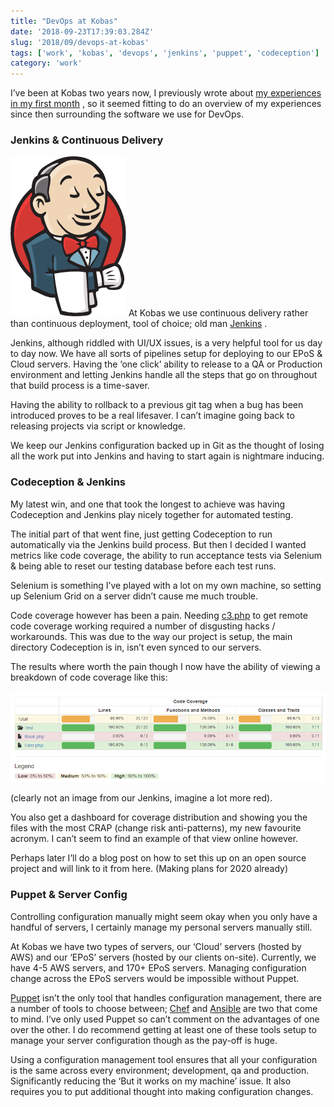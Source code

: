```yaml
---
title: "DevOps at Kobas"
date: '2018-09-23T17:39:03.284Z'
slug: '2018/09/devops-at-kobas'
tags: ['work', 'kobas', 'devops', 'jenkins', 'puppet', 'codeception']
category: 'work'
---
```

I’ve been at Kobas two years now, I previously wrote about [my experiences in my first month](/blog/2016/07/first-month-at-kobas) , so it seemed fitting to do an overview of my experiences since then surrounding the software we use for DevOps.

### Jenkins & Continuous Delivery
![Jenkins Image](images/jenkins.png)
At Kobas we use continuous delivery rather than continuous deployment, tool of choice; old man [Jenkins](https://www.jenkins.io/) .

Jenkins, although riddled with UI/UX issues, is a very helpful tool for us day to day now. We have all sorts of pipelines setup for deploying to our EPoS & Cloud servers. Having the ‘one click’ ability to release to a QA or Production environment and letting Jenkins handle all the steps that go on throughout that build process is a time-saver.

Having the ability to rollback to a previous git tag when a bug has been introduced proves to be a real lifesaver. I can’t imagine going back to releasing projects via script or knowledge.

We keep our Jenkins configuration backed up in Git as the thought of losing all the work put into Jenkins and having to start again is nightmare inducing.

### Codeception & Jenkins
My latest win, and one that took the longest to achieve was having Codeception and Jenkins play nicely together for automated testing.

The initial part of that went fine, just getting Codeception to run automatically via the Jenkins build process. But then I decided I wanted metrics like code coverage, the ability to run acceptance tests via Selenium & being able to reset our testing database before each test runs.

Selenium is something I’ve played with a lot on my own machine, so setting up Selenium Grid on a server didn’t cause me much trouble.

Code coverage however has been a pain. Needing [c3.php](https://github.com/Codeception/c3) to get remote code coverage working required a number of disgusting hacks / workarounds. This was due to the way our project is setup, the main directory Codeception is in, isn’t even synced to our servers.

The results where worth the pain though I now have the ability of viewing a breakdown of code coverage like this:

![Code coverage report](images/codeCov.png)

(clearly not an image from our Jenkins, imagine a lot more red).

You also get a dashboard for coverage distribution and showing you the files with the most CRAP (change risk anti-patterns), my new favourite acronym. I can’t seem to find an example of that view online however.

Perhaps later I’ll do a blog post on how to set this up on an open source project and will link to it from here. (Making plans for 2020 already)

### Puppet & Server Config
 Controlling configuration manually might seem okay when you only have a handful of servers, I certainly manage my personal servers manually still.

At Kobas we have two types of servers, our ‘Cloud’ servers (hosted by AWS) and our ‘EPoS’ servers (hosted by our clients on-site). Currently, we have 4-5 AWS servers, and 170+ EPoS servers. Managing configuration change across the EPoS servers would be impossible without Puppet.

[Puppet](https://puppet.com/) isn’t the only tool that handles configuration management, there are a number of tools to choose between; [Chef](https://www.chef.io/chef/) and [Ansible](https://www.ansible.com/) are two that come to mind. I’ve only used Puppet so can’t comment on the advantages of one over the other. I do recommend getting at least one of these tools setup to manage your server configuration though as the pay-off is huge.

Using a configuration management tool ensures that all your configuration is the same across every environment; development, qa and production. Significantly reducing the ‘But it works on my machine’ issue. It also requires you to put additional thought into making configuration changes.